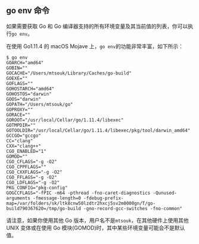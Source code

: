 ## go env 命令

如果需要获取 Go 和 Go 编译器支持的所有环境变量及其当前值的列表，你可以执行`go env`。

在使用 Go1.11.4 的 macOS Mojave 上，`go env`的功能非常丰富，如下所示：

```shell
$ go env
GOARCH="amd64"
GOBIN=""
GOCACHE="/Users/mtsouk/Library/Caches/go-build"
GOEXE=""
GOFLAGS=""
GOHOSTARCH="amd64"
GOHOSTOS="darwin"
GOOS="darwin"
GOPATH="/Users/mtsouk/go"
GOPROXY=""
GORACE=""
GOROOT="/usr/local/Cellar/go/1.11.4/libexec"
GOTMPDIR=""
GOTOOLDIR="/usr/local/Cellar/go/1.11.4/libexec/pkg/tool/darwin_amd64"
GCCGO="gccgo"
CC="clang"
CXX="clang++"
CGO_ENABLED="1"
GOMOD=""
CGO_CFLAGS="-g -O2"
CGO_CPPFLAGS=""
CGO_CXXFLAGS="-g -O2"
CGO_FFLAGS="-g -O2"
CGO_LDFLAGS="-g -O2"
PKG_CONFIG="pkg-config"
GOGCCFLAGS="-fPIC -m64 -pthread -fno-caret-diagnostics -Qunused-
arguments -fmessage-length=0 -fdebug-prefix-
map=/var/folders/sk/ltk8cnw50lzdtr2hxcj5sv2m0000gn/T/go-
build790367620=/tmp/go-build -gno-record-gcc-switches -fno-common"
```

请注意，如果你使用其他 Go 版本，用户名不是`mtsouk`，在其他硬件上使用其他 UNIX 变体或在使用 Go 模块(GOMOD)时，其中某些环境变量可能会不是默认值。
